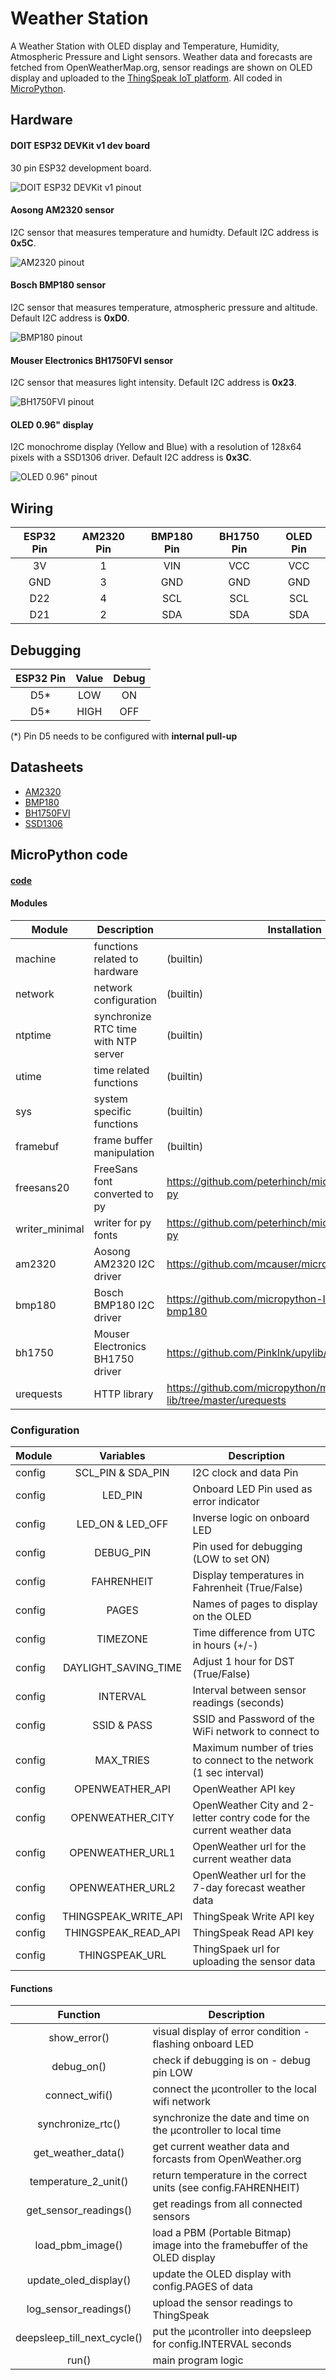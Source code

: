 # Weather Station

A Weather Station with OLED display and Temperature, Humidity, Atmospheric Pressure and Light sensors. Weather data and forecasts are fetched from OpenWeatherMap.org, sensor readings are shown on OLED display and uploaded to the [ThingSpeak IoT platform](https://thingspeak.com/). All coded in [MicroPython](https://micropython.org).

## Hardware

#### DOIT ESP32 DEVKit v1 dev board
30 pin ESP32 development board.

![DOIT ESP32 DEVKit v1 pinout](images/doit-esp-wroom-32-devkit-pinout.jpg)

#### Aosong AM2320 sensor
I2C sensor that measures temperature and humidty. Default I2C address is **0x5C**.

![AM2320 pinout](images/am2320-pinout.jpg)

#### Bosch BMP180 sensor
I2C sensor that measures temperature, atmospheric pressure and altitude. Default I2C address is **0xD0**.

![BMP180 pinout](images/bmp180-pinout.jpg)

#### Mouser Electronics BH1750FVI sensor
I2C sensor that measures light intensity. Default I2C address is **0x23**.

![BH1750FVI pinout](images/BH1750FVI-pinout.png)

#### OLED 0.96" display
I2C monochrome display (Yellow and Blue) with a resolution of 128x64 pixels with a SSD1306 driver. Default I2C address is **0x3C**.

![OLED 0.96" pinout](images/oled-ss1306-pinout.png)

## Wiring

|ESP32 Pin|AM2320 Pin|BMP180 Pin|BH1750 Pin|OLED Pin|
|:-:|:-:|:-:|:-:|:-:|
|3V|1|VIN|VCC|VCC|
|GND|3|GND|GND|GND|
|D22|4|SCL|SCL|SCL|
|D21|2|SDA|SDA|SDA|

## Debugging

|ESP32 Pin|Value|Debug|
|:-:|:-:|:-:|
|D5*|LOW|ON|
|D5*|HIGH|OFF|
(*) Pin D5 needs to be configured with **internal pull-up**

## Datasheets

- [AM2320](resources/AM2320.pdf)
- [BMP180](resources/BST-BMP180-DS000-09.pdf)
- [BH1750FVI](resources/bh1750fvi-e-186247.pdf)
- [SSD1306](resources/SSD1306.pdf)

## MicroPython code

#### [code](weather_station.py)

#### Modules

|Module|Description|Installation|
|-|-|-|
|machine|functions related to hardware|(builtin)|
|network|network configuration|(builtin)|
|ntptime|synchronize RTC time with NTP server|(builtin)|
|utime|time related functions|(builtin)|
|sys|system specific functions|(builtin)|
|framebuf|frame buffer manipulation|(builtin)|
|freesans20|FreeSans font converted to py|https://github.com/peterhinch/micropython-font-to-py|
|writer_minimal|writer for py fonts|https://github.com/peterhinch/micropython-font-to-py|
|am2320|Aosong AM2320 I2C driver|https://github.com/mcauser/micropython-am2320|
|bmp180|Bosch BMP180 I2C driver|https://github.com/micropython-IMU/micropython-bmp180|
|bh1750|Mouser Electronics BH1750 driver|https://github.com/PinkInk/upylib/tree/master/bh1750|
|urequests|HTTP library|https://github.com/micropython/micropython-lib/tree/master/urequests


### Configuration

|Module|Variables|Description|
|-|:-:|-|
|config|SCL_PIN & SDA_PIN|I2C clock and data Pin|
|config|LED_PIN|Onboard LED Pin used as error indicator|
|config|LED_ON & LED_OFF|Inverse logic on onboard LED|
|config|DEBUG_PIN|Pin used for debugging (LOW to set ON)|
|config|FAHRENHEIT|Display temperatures in Fahrenheit (True/False)|
|config|PAGES|Names of pages to display on the OLED|
|config|TIMEZONE|Time difference from UTC in hours (+/-)|
|config|DAYLIGHT_SAVING_TIME|Adjust 1 hour for DST (True/False)|
|config|INTERVAL|Interval between sensor readings (seconds)|
|config|SSID & PASS|SSID and Password of the WiFi network to connect to|
|config|MAX_TRIES|Maximum number of tries to connect to the network (1 sec interval)|
|config|OPENWEATHER_API|OpenWeather API key| 
|config|OPENWEATHER_CITY|OpenWeather City and 2-letter contry code for the current weather data|
|config|OPENWEATHER_URL1|OpenWeather url for the current weather data|
|config|OPENWEATHER_URL2|OpenWeather url for the 7-day forecast weather data|
|config|THINGSPEAK_WRITE_API|ThingSpeak Write API key|
|config|THINGSPEAK_READ_API|ThingSpeak Read API key|
|config|THINGSPEAK_URL|ThingSpaek url for uploading the sensor data|

#### Functions

|Function|Description|
|:-:|-|
|show_error()|visual display of error condition - flashing onboard LED|
|debug_on()|check if debugging is on - debug pin LOW|
|connect_wifi()|connect the µcontroller to the local wifi network|
|synchronize_rtc()|synchronize the date and time on the µcontroller to local time|
|get_weather_data()|get current weather data and forcasts from OpenWeather.org|
|temperature_2_unit()|return temperature in the correct units (see config.FAHRENHEIT)|
|get_sensor_readings()|get readings from all connected sensors|
|load_pbm_image()|load a PBM (Portable Bitmap) image into the framebuffer of the OLED display|
|update_oled_display()|update the OLED display with config.PAGES of data|
|log_sensor_readings()|upload the sensor readings to ThingSpeak|
|deepsleep_till_next_cycle()|put the µcontroller into deepsleep for config.INTERVAL seconds|
|run()|main program logic|


